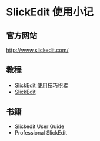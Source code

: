 # SlickEdit 使用小记

## 官方网站

http://www.slickedit.com/

## 教程

- [SlickEdit 使用技巧积累](http://www.cnblogs.com/turingcat/archive/2013/01/09/2852372.html)
- [SlickEdit](http://www.linuxjournal.com/content/slickedit)

## 书籍

- Slickedit User Guide
- Professional SlickEdit


